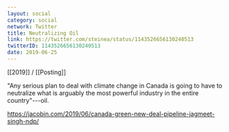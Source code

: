 ```yaml
---
layout: social
category: social
network: Twitter
title: Neutralizing Oil
link: https://twitter.com/steinea/status/1143526656130240513
twitterID: 1143526656130240513
date: 2019-06-25
---
```


[[2019]] / [[Posting]]

"Any serious plan to deal with climate change in Canada is going to have to neutralize what is arguably the most powerful industry in the entire country"---oil.

<https://jacobin.com/2019/06/canada-green-new-deal-pipeline-jagmeet-singh-ndp/>

